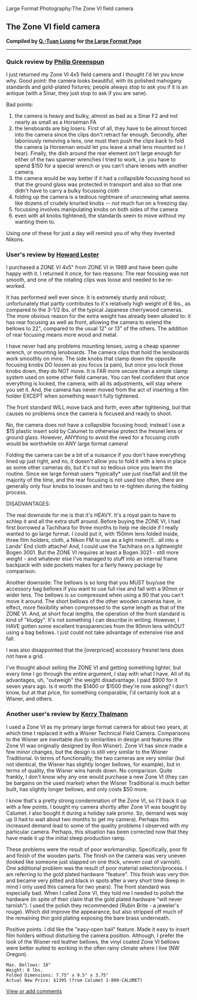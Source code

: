 Large Format Photography:The Zone VI field camera

The Zone VI field camera
------------------------

**Compiled by [Q.-Tuan Luong](http://www.terragalleria.com/) for [the
Large Format Page](.)**

------------------------------------------------------------------------

### Quick review by [Philip Greenspun](http://www-swiss.ai.mit.edu/philg/)

I just returned my Zone VI 4x5 field camera and I thought I'd let you
know why. Good point: the camera looks beautiful, with its polished
mahogany standards and gold-plated fixtures; people always stop to ask
you if it is an antique (with a Sinar, they just stop to ask if you are
sane).

Bad points:

1.  the camera is heavy and bulky, almost as bad as a Sinar F2 and not
    nearly as small as a Horseman FA
2.  the lensboards are big losers. First of all, they have to be almost
    forced into the camera since the clips don't retract far enough.
    Secondly, after laboriously removing a lens, one must then push the
    clips back to fold the camera (a Horseman would let you leave a
    small lens mounted so I hear). Finally, the dish around the rear
    element isn't large enough for either of the two spanner wrenches I
    tried to work, i.e. you have to spend \$150 for a special wrench or
    you can't share lenses with another camera.
3.  the camera would be way better if it had a collapsible focussing
    hood so that the ground glass was protected in transport and also so
    that one didn't have to carry a bulky focussing cloth
4.  folding up the camera is a tedious nightmare of unscrewing what
    seems like dozens of crudely knurled knobs -- not much fun on a
    freezing day.
5.  focussing involves manipulating knobs on both sides of the camera
6.  even with all knobs tightened, the standards seem to move without my
    wanting them to.

Using one of these for just a day will remind you of why they invented
Nikons.

### User's review by [Howard Lester](mailto:hlester@as.arizona.edu)

I purchased a ZONE VI 4x5" from ZONE VI in 1989 and have been quite
happy with it. I returned it once, for two reasons: The rear focusing
was not smooth, and one of the rotating clips was loose and needed to be
re-worked.

It has performed well ever since. It is extremely sturdy and robust;
unfortunately that partly contributes to it's relatively high weight of
6 lbs., as compared to the 3-1/2 lbs. of the typical Japanese cherrywood
cameras. The more obvious reason for the extra weight has already been
alluded to: it has rear focusing as well as front, allowing the camera
to extend the bellows to 22", compared to the usual 12" or 13" of the
others. The addition of rear focusing means more wood and metal.

I have never had any problems mounting lenses, using a cheap spanner
wrench, or mounting lensboards. The camera clips that hold the
lensboards work smoothly on mine. The side knobs that clamp down the
opposite focusing knobs DO loosen as you focus (a pain), but once you
lock those knobs down, they do NOT move. It is FAR more secure than a
simple clamp system used on some other field cameras. You can feel
confident that once everything is locked, the camera, with all its
adjustments, will stay where you set it. And, the camera has never moved
from the act of inserting a film holder EXCEPT when something wasn't
fully tightened.

The front standard WILL move back and forth, even after tightening, but
that causes no problems once the camera is focused and ready to shoot.

No, the camera does not have a collapsible focusing hood; instead I use
a \$15 plastic insert sold by Calumet to otherwise protect the fresnel
lens or ground glass. However, ANYthing to avoid the need for a focusing
cloth would be worthwhile on ANY large format camera!

Folding the camera can be a bit of a nuisance if you don't have
everything lined up just right, and no, it doesn't allow you to fold it
with a lens in place as some other cameras do, but it's not so tedious
once you learn the routine. Since we large format users \*typically\*
use just rise/fall and tilt the majority of the time, and the rear
focusing is not used too often, there are generally only four knobs to
loosen and two to re-tighten during the folding process.

DISADVANTAGES:

The real downside for me is that it's HEAVY. It's a royal pain to have
to schlep it and all the extra stuff around. Before buying the ZONE VI,
I had first borrowed a Tachihara for three months to help me decide if I
really wanted to go large format. I could put it, with 150mm lens folded
inside, three film holders, cloth, a Nikon FM to use as a light
meter(!).. all into a Lands' End cloth attache! And, I could use the
Tachihara on a lightweight Bogen 3001. But the ZONE VI requires at least
a Bogen 3021 - still more weight - and whatever else I've managed to
stuff into an internal frame backpack with side pockets makes for a
fairly heavy package by comparison.

Another downside: The bellows is so long that you MUST buy/use the
accessory bag bellows if you want to use full rise and fall with a 90mm
or wider lens. The bellows is so compressed when using a 90 that you
can't move it around. The short bellows of the other wooden cameras
have, in effect, more flexibility when compressed to the same length as
that of the ZONE VI. And, at short focal lengths, the operation of the
front standard is kind of "kludgy". It's not something I can describe in
writing. However, I HAVE gotten some excellent transparencies from the
90mm lens withOUT using a bag bellows. I just could not take advantage
of extensive rise and fall.

I was also disappointed that the \[overpriced\] accessory fresnel lens
does not have a grid.

I've thought about selling the ZONE VI and getting something lighter,
but every time I go through the entire argument, I stay with what I
have. All of its advantages, uh, "outweigh" the weight disadvantage. I
paid \$900 for it seven years ago. Is it worth the \$1400 or \$1500
they're now asking? I don't know, but at that price, for something
comparable, I'd certainly look at a Wisner, and others.

### Another user's review by [Kerry Thalmann](mailto:KThalmann@aol.com)

I used a Zone VI as my primary large format camera for about two years,
at which time I replaced it with a Wisner Technical Field Camera.
Comparisons to the Wisner are inevitable due to similarities in design
and features (the Zone VI was originally designed by Ron Wisner). Zone
VI has since made a few minor changes, but the design is still very
similar to the Wisner Traditional. In terms of functionality, the two
cameras are very similar (but not identical, the Wisner has slightly
longer bellows, for example), but in terms of quality, the Wisner wins
hands down. No comparison. Quite frankly, I don't know why any one would
purchase a new Zone VI (they can be bargains on the used market) when
the Wisner Traditional is much better built, has slightly longer
bellows, and only costs \$50 more.

I know that's a pretty strong condemnation of the Zone VI, so I'll back
it up with a few points. I bought my camera shortly after Zone VI was
bought by Calumet. I also bought it during a holiday sale promo. So,
demand was way up (I had to wait about two months to get my camera).
Perhaps this increased demand lead to some of the quality problems I
observed with my particular camera. Perhaps, this situation has been
corrected now that they have made it up the initial steep production
ramp.

These problems were the result of poor workmanship. Specifically, poor
fit and finish of the wooden parts. The finish on the camera was very
uneven (looked like someone just slapped on one thick, uneven coat of
varnish). One additional problem was the result of poor material
selection/process. I am referring to the gold plated hardware "feature".
This finish was very thin and became very pitted and black in spots
after a very short time (keep in mind I only used this camera for two
years). The front standard was especially bad. When I called Zone VI,
they told me I needed to polish the hardware (in spite of their claim
that the gold plated hardware "will never tarnish"). I used the polish
they recommended (Rubin Brite - a jeweler's rouge). Which did improve
the appearance, but also stripped off much of the remaining thin gold
plating exposing the bare brass underneath.

Positive points. I did like the "easy-open bail" feature. Made it easy
to insert film holders without disturbing the camera position. Although,
I prefer the look of the Wisner red leather bellows, the vinyl coated
Zone VI bellows were better suited to working in the often rainy climate
where I live (NW Oregon).

    Max. Bellows: 18"
    Weight: 6 lbs.
    Folded Dimensions: 7.75" x 9.5" x 3.75"
    Actual New Price: $1395 (from Calumet 1-800-CALUMET)

[View or add
comments](http://www.greenspun.com/com/qtluong/photography/lf/zoneVI.html)


